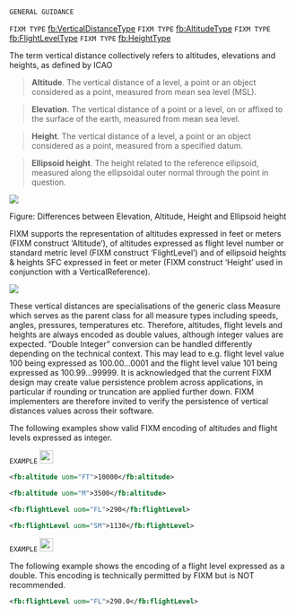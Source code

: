 `GENERAL GUIDANCE`

`FIXM TYPE` [fb:VerticalDistanceType](https://www.fixm.aero/releases/FIXM-4.2.0/doc/schema_documentation/Fixm_VerticalDistanceType.html#Link86)
`FIXM TYPE` [fb:AltitudeType](https://www.fixm.aero/releases/FIXM-4.2.0/doc/schema_documentation/Fixm_AltitudeType.html#Link6B)
`FIXM TYPE` [fb:FlightLevelType](https://www.fixm.aero/releases/FIXM-4.2.0/doc/schema_documentation/Fixm_FlightLevelType.html#Link73)
`FIXM TYPE` [fb:HeightType](https://www.fixm.aero/releases/FIXM-4.2.0/doc/schema_documentation/Fixm_HeightType.html#Link79)


The term vertical distance collectively refers to altitudes, elevations
and heights, as defined by ICAO

> **Altitude**. The vertical distance of a level, a point or an object considered as a point, measured from mean sea level (MSL).

> **Elevation**. The vertical distance of a point or a level, on or affixed to the surface of the earth, measured from mean sea level.

> **Height**. The vertical distance of a level, a point or an object considered as a point, measured from a specified datum.

> **Ellipsoid height**. The height related to the reference ellipsoid, measured along the ellipsoidal outer normal through the point in question.


<img src="https://github.com/hlepori/fixm_test/blob/master/media/vertical_distances.png" />

Figure: Differences between Elevation, Altitude, Height and Ellipsoid height


FIXM supports the representation of altitudes expressed in feet or
meters (FIXM construct ‘Altitude’), of altitudes expressed as flight
level number or standard metric level (FIXM construct ‘FlightLevel’) and
of ellipsoid heights & heights SFC expressed in feet or meter (FIXM
construct ‘Height’ used in conjunction with a VerticalReference).

<img src="https://github.com/hlepori/fixm_test/blob/master/media/VerticalDistanceType.png" />

These vertical distances are specialisations of the generic class
Measure which serves as the parent class for all measure types including
speeds, angles, pressures, temperatures etc. Therefore, altitudes,
flight levels and heights are always encoded as double values, although
integer values are expected. “Double Integer” conversion can be handled
differently depending on the technical context. This may lead to e.g.
flight level value 100 being expressed as 100.00…0001 and the flight
level value 101 being expressed as 100.99…99999. It is acknowledged that
the current FIXM design may create value persistence problem across
applications, in particular if rounding or truncation are applied
further down. FIXM implementers are therefore invited to verify the
persistence of vertical distances values across their software.


The following examples show valid FIXM encoding of altitudes and flight
levels expressed as integer.

`EXAMPLE` <img src="./media/ok.png" style="width:0.25in;height:0.25in" />

```xml
<fb:altitude uom="FT">10000</fb:altitude>
```

```xml
<fb:altitude uom="M">3500</fb:altitude>
```

```xml
<fb:flightLevel uom="FL">290</fb:flightLevel>
```

```xml
<fb:flightLevel uom="SM">1130</fb:flightLevel>
```

`EXAMPLE` <img src="./media/nok.png" style="width:0.25in;height:0.25in" />

The following example shows the encoding of a flight level expressed as
a double. This encoding is technically permitted by FIXM but is NOT
recommended.

```xml
<fb:flightLevel uom="FL">290.0</fb:flightLevel>
```